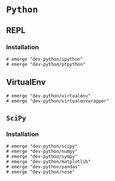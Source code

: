 # `Python`

## REPL

### Installation


```ShellSession
# emerge "dev-python/ipython"
# emerge "dev-python/ptpython"
```

## VirtualEnv

```ShellSession
# emerge "dev-python/virtualenv"
# emerge "dev-python/virtualenvwrapper"
```

## `SciPy`

### Installation

```ShellSession
# emerge "dev-python/scipy"
# emerge "dev-python/numpy"
# emerge "dev-python/sympy"
# emerge "dev-python/matplotlib"
# emerge "dev-python/pandas"
# emerge "dev-python/nose"
```
